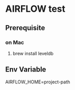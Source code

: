 # AIRFLOW test

## Prerequisite

### on Mac  
1. brew install leveldb

## Env Variable
AIRFLOW_HOME=project-path

